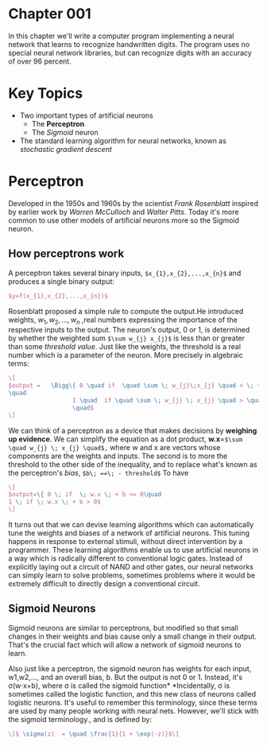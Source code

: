 # Chapter 001
In this chapter we'll write a computer program implementing a neural network that learns
to recognize handwritten digits.
The program uses no special neural network libraries, but can recognize digits with an
accuracy of over 96 percent.

# Key Topics
* Two important types of artificial neurons
    - The **Perceptron**
    - The *Sigmoid* neuron
* The standard learning algorithm for neural networks, known as *stochastic gradient
    descent*

# Perceptron
Developed in the 1950s and 1960s by the scientist *Frank Rosenblatt* inspired by earlier
work by *Warren McCulloch* and *Walter Pitts*.
Today it's more common to use other models of artificial neurons more so the Sigmoid
neuron.
## How perceptrons work
A perceptron takes several binary inputs, `$x_{1},x_{2},...,x_{n}$` and produces a single binary
output:

```latex
$y=f(x_{1},x_{2},...,x_{n})$
```

Rosenblatt proposed a simple rule to compute the output.He introduced weights,
$w_{1},w_{2},...,w_{n}$ ,real numbers expressing the importance of the respective inputs
to the output.
The neuron's output, 0 or 1, is determined by whether the weighted sum `$\sum w_{j} x_{j}$` is less than or greater than some *threshold value*.
Just like the weights, the threshold is a real number which is a parameter of the neuron.
More precisely in algebraic terms:

```latex
\[
$output =   \Bigg\{ 0 \quad if  \quad \sum \; w_{j}\;x_{j} \quad < \; threshold \quad
\quad
                  1 \quad  if \quad \sum \; w_{j} \; x_{j} \quad > \quad threshold
                  \quad$
\]
```


We can think of a perceptron as a device that makes decisions by **weighing up evidence**.
We can simplify the equation as a dot product, **w.x**=`$\sum \quad w_{j} \; x_{j} \quad$,`
where w and x are vectors whose components are the weights and inputs.
The second is to more the threshold to the other side of the inequality, and to replace
what's known as the perceptron's *bias*, `$b\; ==\; - threshold$`
To have
```latex
\[
$output=\{ 0 \; if  \; w.x \; + b <= 0\quad
1 \; if \; w.x \; + b > 0$
\]
```

 It turns out that we can devise learning algorithms which can automatically tune the weights and biases of a network of artificial neurons. This tuning happens in response to external stimuli, without direct intervention by a programmer. These learning algorithms enable us to use artificial neurons in a way which is radically different to conventional logic gates. Instead of explicitly laying out a circuit of NAND and other gates, our neural networks can simply learn to solve problems, sometimes problems where it would be extremely difficult to directly design a conventional circuit.


## Sigmoid Neurons
Sigmoid neurons are similar to perceptrons, but modified so that small changes in their weights and bias cause only a small change in their output. That's the crucial fact which will allow a network of sigmoid neurons to learn.

Also just like a perceptron, the sigmoid neuron has weights for each input, w1,w2,…, and
an overall bias, b. But the output is not 0 or 1. Instead, it's σ(w⋅x+b), where σ is
called the sigmoid function* *Incidentally, σ is sometimes called the logistic function,
and this new class of neurons called logistic neurons. It's useful to remember this
terminology, since these terms are used by many people working with neural nets. However,
we'll stick with the sigmoid terminology., and is defined by:

```latex
\[$ \sigma(z)  = \quad \frac{1}{1 + \exp(-z)}$\]
```






